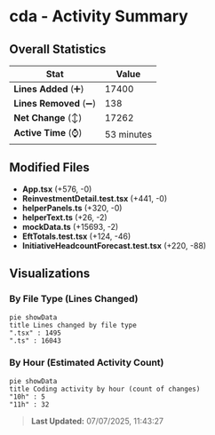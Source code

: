 # cda - Activity Summary 

## Overall Statistics

| Stat                   | Value                                                             |
| ---------------------- | ----------------------------------------------------------------- |
| **Lines Added** (➕)   | 17400                                          |
| **Lines Removed** (➖) | 138                                        |
| **Net Change** (↕)    | 17262                |
| **Active Time** (⌚)   | 53 minutes |


## Modified Files
- **App.tsx** (+576, -0)
- **ReinvestmentDetail.test.tsx** (+441, -0)
- **helperPanels.ts** (+320, -0)
- **helperText.ts** (+26, -2)
- **mockData.ts** (+15693, -2)
- **EftTotals.test.tsx** (+124, -46)
- **InitiativeHeadcountForecast.test.tsx** (+220, -88)

## Visualizations

### By File Type (Lines Changed)

```mermaid
pie showData
title Lines changed by file type
".tsx" : 1495
".ts" : 16043
```

### By Hour (Estimated Activity Count)

```mermaid
pie showData
title Coding activity by hour (count of changes)
"10h" : 5
"11h" : 32
```


> **Last Updated:** 07/07/2025, 11:43:27